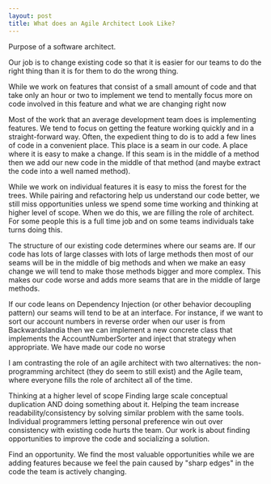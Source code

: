 ```yaml
---
layout: post
title: What does an Agile Architect Look Like?
---
```


Purpose of a software architect.

Our job is to change existing code so that it is easier for our teams to do the right thing than it is for them to do the wrong thing.

While we work on features that consist of a small amount of code and that take only an hour or two to implement we tend to mentally focus more on code involved in this feature and what we are changing right now

Most of the work that an average development team does is implementing features. We tend to focus on getting the feature working quickly and in a straight-forward way. Often, the expedient thing to do is to add a few lines of code in a convenient place. This place is a seam in our code. A place where it is easy to make a change. If this seam is in the middle of a method then we add our new code in the middle of that method (and maybe extract the code into a well named method). 

While we work on individual features it is easy to miss the forest for the trees. While pairing and refactoring help us understand our code better, we still miss opportunities unless we spend some time working and thinking at higher level of scope. When we do this, we are filling the role of architect. For some people this is a full time job and on some teams individuals take turns doing this. 

 



The structure of our existing code determines where our seams are. If our code has lots of large classes with lots of large methods then most of our seams will be in the middle of big methods and when we make an easy change we will tend to make those methods bigger and more complex. This makes our code worse and adds more seams that are in the middle of large methods.

If our code leans on Dependency Injection (or other behavior decoupling pattern) our seams will tend to be at an interface. For instance, if we want to sort our account numbers in reverse order when our user is from Backwardslandia then we can implement a new concrete class that implements the AccountNumberSorter and inject that strategy when appropriate. We have made our code no worse


I am contrasting the role of an agile architect with two alternatives: the non-programming architect (they do seem to still exist) and the Agile team, where everyone fills the role of architect all of the time.


Thinking at a higher level of scope
Finding large scale conceptual duplication AND doing something about it.
Helping the team increase readability/consistency by solving similar problem with the same tools. Individual programmers letting personal preference win out over consistency with existing code hurts the team.
Our work is about finding opportunities to improve the code and socializing a solution.

Find an opportunity. We find the most valuable opportunities while we are adding features because we feel the pain caused by "sharp edges" in the code the team is actively changing.



